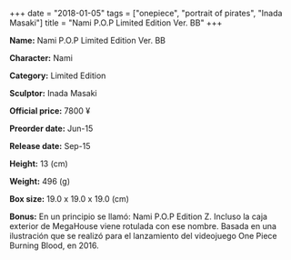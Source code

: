 +++
date = "2018-01-05"
tags = ["onepiece", "portrait of pirates", "Inada Masaki"]
title = "Nami P.O.P Limited Edition Ver. BB"
+++

**Name:** Nami P.O.P Limited Edition Ver. BB

**Character:** Nami

**Category:** Limited Edition 

**Sculptor:** Inada Masaki

**Official price:** 7800 ¥

**Preorder date:** Jun-15

**Release date:** Sep-15

**Height:** 13 (cm)

**Weight:** 496 (g)

**Box size:** 19.0 x 19.0 x 19.0 (cm)

**Bonus:** En un principio se llamó: Nami P.O.P Edition Z. Incluso la caja exterior de MegaHouse viene rotulada con ese nombre.
Basada en una ilustración que se realizó para el lanzamiento del videojuego One Piece Burning Blood, en 2016.
